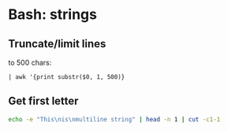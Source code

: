 # Bash: strings

## Truncate/limit lines

to 500 chars:

`| awk '{print substr($0, 1, 500)}`

## Get first letter

```bash
echo -e "This\nis\nmultiline string" | head -n 1 | cut -c1-1
```
